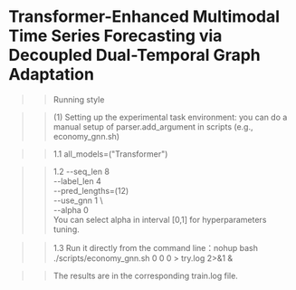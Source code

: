 # Transformer-Enhanced Multimodal Time Series Forecasting via Decoupled Dual-Temporal Graph Adaptation

> >Running style


> >(1) Setting up the experimental task environment: you can do a manual setup of parser.add_argument in scripts (e.g., economy_gnn.sh)

> >1.1 all_models=("Transformer")

> >1.2 --seq_len 8 \
       --label_len 4 \
       --pred_lengths=(12) \
       --use_gnn 1 \  
       --alpha 0 \
    You can select alpha in interval [0,1] for hyperparameters tuning.

> >1.3 Run it directly from the command line：nohup bash ./scripts/economy_gnn.sh 0 0 0 > try.log 2>&1 &

> > The results are in the corresponding train.log file.